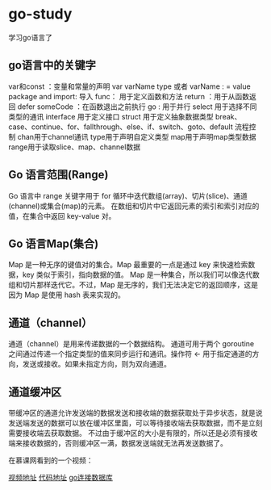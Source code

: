 # go-study
学习go语言了

## go语言中的关键字

var和const ：变量和常量的声明
var varName type  或者 varName : = value
package and import: 导入
func： 用于定义函数和方法
return ：用于从函数返回
defer someCode ：在函数退出之前执行
go : 用于并行
select 用于选择不同类型的通讯
interface 用于定义接口
struct 用于定义抽象数据类型
break、case、continue、for、fallthrough、else、if、switch、goto、default 流程控制
chan用于channel通讯
type用于声明自定义类型
map用于声明map类型数据
range用于读取slice、map、channel数据


## Go 语言范围(Range)
Go 语言中 range 关键字用于 for 循环中迭代数组(array)、切片(slice)、通道(channel)或集合(map)的元素。
在数组和切片中它返回元素的索引和索引对应的值，在集合中返回 key-value 对。
## Go 语言Map(集合)
Map 是一种无序的键值对的集合。Map 最重要的一点是通过 key 来快速检索数据，key 类似于索引，指向数据的值。
Map 是一种集合，所以我们可以像迭代数组和切片那样迭代它。不过，Map 是无序的，我们无法决定它的返回顺序，这是因为 Map 是使用 hash 表来实现的。
## 通道（channel）
通道（channel）是用来传递数据的一个数据结构。
通道可用于两个 goroutine 之间通过传递一个指定类型的值来同步运行和通讯。操作符 <- 用于指定通道的方向，发送或接收。如果未指定方向，则为双向通道。
## 通道缓冲区
带缓冲区的通道允许发送端的数据发送和接收端的数据获取处于异步状态，就是说发送端发送的数据可以放在缓冲区里面，可以等待接收端去获取数据，而不是立刻需要接收端去获取数据。
不过由于缓冲区的大小是有限的，所以还是必须有接收端来接收数据的，否则缓冲区一满，数据发送端就无法再发送数据了。


在慕课网看到的一个视频：

[视频地址](https://www.imooc.com/learn/982)
[代码地址](https://github.com/itsmikej/imooc_logprocess/blob/master/full/log_process_full.go)
[go连接数据库](https://www.yuque.com/docs/share/b4b6aed5-a246-4e63-9633-98ee8841e0a7)
